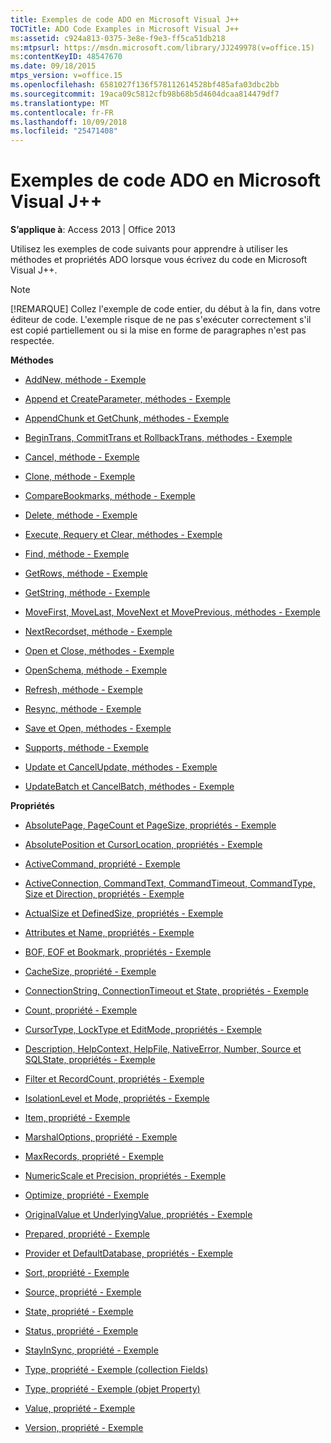 ```yaml
---
title: Exemples de code ADO en Microsoft Visual J++
TOCTitle: ADO Code Examples in Microsoft Visual J++
ms:assetid: c924a813-0375-3e8e-f9e3-ff5ca51db218
ms:mtpsurl: https://msdn.microsoft.com/library/JJ249978(v=office.15)
ms:contentKeyID: 48547670
ms.date: 09/18/2015
mtps_version: v=office.15
ms.openlocfilehash: 6581027f136f578112614528bf485afa03dbc2bb
ms.sourcegitcommit: 19aca09c5812cfb98b68b5d4604dcaa814479df7
ms.translationtype: MT
ms.contentlocale: fr-FR
ms.lasthandoff: 10/09/2018
ms.locfileid: "25471408"
---
```

# <a name="ado-code-examples-in-microsoft-visual-j"></a>Exemples de code ADO en Microsoft Visual J++


**S’applique à**: Access 2013 | Office 2013

Utilisez les exemples de code suivants pour apprendre à utiliser les méthodes et propriétés ADO lorsque vous écrivez du code en Microsoft Visual J++.


> [!NOTE]
> [!REMARQUE] Collez l'exemple de code entier, du début à la fin, dans votre éditeur de code. L'exemple risque de ne pas s'exécuter correctement s'il est copié partiellement ou si la mise en forme de paragraphes n'est pas respectée.



**Méthodes**

  - [AddNew, méthode - Exemple](addnew-method-example-vj.md)

  - [Append et CreateParameter, méthodes - Exemple](append-and-createparameter-methods-example-vj.md)

  - [AppendChunk et GetChunk, méthodes - Exemple](appendchunk-and-getchunk-methods-example-vj.md)

  - [BeginTrans, CommitTrans et RollbackTrans, méthodes - Exemple](begintrans-committrans-and-rollbacktrans-methods-example-vj.md)

  - [Cancel, méthode - Exemple](cancel-method-example-vj.md)

  - [Clone, méthode - Exemple](clone-method-example-vj.md)

  - [CompareBookmarks, méthode - Exemple](comparebookmarks-method-example-vj.md)

  - [Delete, méthode - Exemple](delete-method-example-vj.md)

  - [Execute, Requery et Clear, méthodes - Exemple](execute-requery-and-clear-methods-example-vj.md)

  - [Find, méthode - Exemple](find-method-example-vj.md)

  - [GetRows, méthode - Exemple](getrows-method-example-vj.md)

  - [GetString, méthode - Exemple](getstring-method-example-vj.md)

  - [MoveFirst, MoveLast, MoveNext et MovePrevious, méthodes - Exemple](movefirst-movelast-movenext-and-moveprevious-methods-example-vj.md)

  - [NextRecordset, méthode - Exemple](nextrecordset-method-example-vj.md)

  - [Open et Close, méthodes - Exemple](open-and-close-methods-example-vj.md)

  - [OpenSchema, méthode - Exemple](openschema-method-example-vj.md)

  - [Refresh, méthode - Exemple](refresh-method-example-vj.md)

  - [Resync, méthode - Exemple](resync-method-example-vj.md)

  - [Save et Open, méthodes - Exemple](save-and-open-methods-example-vj.md)

  - [Supports, méthode - Exemple](supports-method-example-vj.md)

  - [Update et CancelUpdate, méthodes - Exemple](update-and-cancelupdate-methods-example-vj.md)

  - [UpdateBatch et CancelBatch, méthodes - Exemple](updatebatch-and-cancelbatch-methods-example-vj.md)

**Propriétés**

  - [AbsolutePage, PageCount et PageSize, propriétés - Exemple](absolutepage-pagecount-and-pagesize-properties-example-vj.md)

  - [AbsolutePosition et CursorLocation, propriétés - Exemple](absoluteposition-and-cursorlocation-properties-example-vj.md)

  - [ActiveCommand, propriété - Exemple](activecommand-property-example-vj.md)

  - [ActiveConnection, CommandText, CommandTimeout, CommandType, Size et Direction, propriétés - Exemple](activeconnection-commandtext-commandtimeout-commandtype-size-and-direction-properties-example-vj.md)

  - [ActualSize et DefinedSize, propriétés - Exemple](actualsize-and-definedsize-properties-example-vj.md)

  - [Attributes et Name, propriétés - Exemple](attributes-and-name-properties-example-vj.md)

  - [BOF, EOF et Bookmark, propriétés - Exemple](bof-eof-and-bookmark-properties-example-vj.md)

  - [CacheSize, propriété - Exemple](cachesize-property-example-vj.md)

  - [ConnectionString, ConnectionTimeout et State, propriétés - Exemple](connectionstring-connectiontimeout-and-state-properties-example-vj.md)

  - [Count, propriété - Exemple](count-property-example-vj.md)

  - [CursorType, LockType et EditMode, propriétés - Exemple](cursortype-locktype-and-editmode-properties-example-vj.md)

  - [Description, HelpContext, HelpFile, NativeError, Number, Source et SQLState, propriétés - Exemple](description-helpcontext-helpfile-nativeerror-number-source-and-sqlstate-properties-example-vj.md)

  - [Filter et RecordCount, propriétés - Exemple](filter-and-recordcount-properties-example-vj.md)

  - [IsolationLevel et Mode, propriétés - Exemple](isolationlevel-and-mode-properties-example-vj.md)

  - [Item, propriété - Exemple](item-property-example-vj.md)

  - [MarshalOptions, propriété - Exemple](marshaloptions-property-example-vj.md)

  - [MaxRecords, propriété - Exemple](maxrecords-property-example-vj.md)

  - [NumericScale et Precision, propriétés - Exemple](numericscale-and-precision-properties-example-vj.md)

  - [Optimize, propriété - Exemple](optimize-property-example-vj.md)

  - [OriginalValue et UnderlyingValue, propriétés - Exemple](originalvalue-and-underlyingvalue-properties-example-vj.md)

  - [Prepared, propriété - Exemple](prepared-property-example-vj.md)

  - [Provider et DefaultDatabase, propriétés - Exemple](provider-and-defaultdatabase-properties-example-vj.md)

  - [Sort, propriété - Exemple](sort-property-example-vj.md)

  - [Source, propriété - Exemple](source-property-example-vj.md)

  - [State, propriété - Exemple](state-property-example-vj.md)

  - [Status, propriété - Exemple](status-property-example-vj.md)

  - [StayInSync, propriété - Exemple](stayinsync-property-example-vj.md)

  - [Type, propriété - Exemple (collection Fields)](https://msdn.microsoft.com/library/jj250207\(v=office.15\))

  - [Type, propriété - Exemple (objet Property)](https://msdn.microsoft.com/library/jj249182\(v=office.15\))

  - [Value, propriété - Exemple](value-property-example-vj.md)

  - [Version, propriété - Exemple](version-property-example-vj.md)

